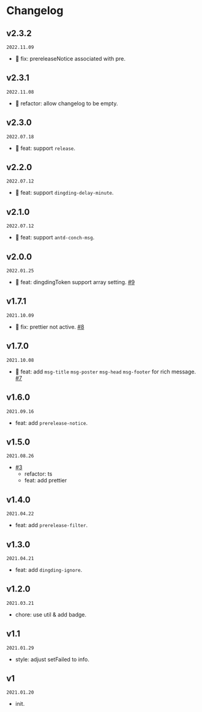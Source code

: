 <!--
🐞 Bug fix
🚀 New feature
💄 Perf
📝 Docs
⚡️ Code style
-->

# Changelog

## v2.3.2

`2022.11.09`

- 🐞 fix: prereleaseNotice associated with pre.

## v2.3.1

`2022.11.08`

- 💄 refactor: allow changelog to be empty.

## v2.3.0

`2022.07.18`

- 🚀 feat: support `release`.

## v2.2.0

`2022.07.12`

- 🚀 feat: support `dingding-delay-minute`.

## v2.1.0

`2022.07.12`

- 🚀 feat: support `antd-conch-msg`.

## v2.0.0

`2022.01.25`

- 🚀 feat: dingdingToken support array setting. [#9](https://github.com/actions-cool/release-helper/pull/9)

## v1.7.1

`2021.10.09`

- 🐞 fix: prettier not active. [#8](https://github.com/actions-cool/release-helper/pull/8)

## v1.7.0

`2021.10.08`

- 🚀 feat: add `msg-title` `msg-poster` `msg-head` `msg-footer` for rich message. [#7](https://github.com/actions-cool/release-helper/pull/7)

## v1.6.0

`2021.09.16`

- feat: add `prerelease-notice`.

## v1.5.0

`2021.08.26`

- [#3](https://github.com/actions-cool/release-helper/pull/3)
  - refactor: ts
  - feat: add prettier

## v1.4.0

`2021.04.22`

- feat: add `prerelease-filter`.

## v1.3.0

`2021.04.21`

- feat: add `dingding-ignore`.

## v1.2.0

`2021.03.21`

- chore: use util & add badge.

## v1.1

`2021.01.29`

- style: adjust setFailed to info.

## v1

`2021.01.20`

- init.
